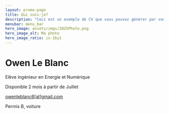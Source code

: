 ```yaml
---
layout: promo-page
title: Qui suis-je?
description: "Ceci est un exemple de CV que vous pouvez générer par vous-même"
menubar: menu_bar
hero_image: assets/imgs/2025Photo.png
hero_image_alt: Ma photo
hero_image_ratio: is-1by1
---
```


# Owen Le Blanc
Elève ingénieur en Energie et Numérique


Disponible 2 mois à partir de Juillet

[owenleblanc6[at]gmail.com](mailto:owenleblanc6@gmail.com)

[](https://www.linkedin.com/in/Prenom.Nom)

Permis B, voiture

